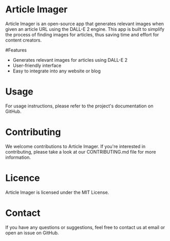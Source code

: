 # Article Imager

Article Imager is an open-source app that generates relevant images when given an article URL using the DALL-E 2 engine. This app is built to simplify the process of finding images for articles, thus saving time and effort for content creators.

#Features

- Generates relevant images for articles using DALL-E 2
- User-friendly interface
- Easy to integrate into any website or blog

# Usage
For usage instructions, please refer to the project's documentation on GitHub.

# Contributing
We welcome contributions to Article Imager. If you're interested in contributing, please take a look at our CONTRIBUTING.md file for more information.

# Licence
Article Imager is licensed under the MIT License.

# Contact
If you have any questions or suggestions, feel free to contact us at email or open an issue on GitHub.
